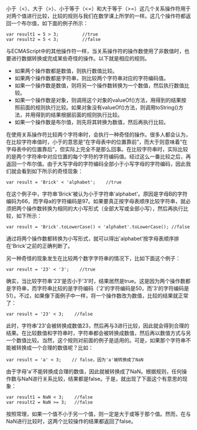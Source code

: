 小于（<）、大于（>）、小于等于（<=）和大于等于（>=）这几个关系操作符用于对两个值进行比较，比较的规则与我们在数学课上所学的一样。这几个操作符都返回一个布尔值，如下面的例子所示：
```
var result1 = 5 > 3;         //true
var result2 = 5 < 3;         //false
```
与ECMAScript中的其他操作符一样，当关系操作符的操作数使用了非数值时，也要进行数据转换或完成某些奇怪的操作。以下就是相应的规则。
- 如果两个操作数都是数值，则执行数值比较。
- 如果两个操作数都是字符串，则比较两个字符串对应的字符编码值。
- 如果一个操作数是数值，则将另一个操作数转换为一个数值，然后执行数值比较。
- 如果一个操作数是对象，则调用这个对象的valueOf()方法，用得到的结果按照前面的规则执行比较。如果对象没有valueOf()方法，则调用toString()方法，并用得到的结果根据前面的规则执行比较。
- 如果一个操作数是布尔值，则先将其转换为数值，然后再执行比较。

在使用关系操作符比较两个字符串时，会执行一种奇怪的操作。很多人都会认为，在比较字符串值时，小于的意思是“在字母表中的位置靠前”，而大于则意味着“在字母表中的位置靠后”，但实际上完全不是那么回事。在比较字符串时，实际比较的是两个字符串中对应位置的每个字符的字符编码值。经过这么一番比较之后，再返回一个布尔值。由于大写字母的字符编码全部小于小写字母的字符编码，因此我们就会看到如下所示的奇怪现象：
```
var result = 'Brick' < 'alphabet';    //true
```
在这个例子中，字符串'Brick'被认为小于字符串'alphabet'。原因是字母B的字符编码为66，而字母a的字符编码是97。如果要真正按字母表顺序比较字符串，就必须把两个操作数转换为相同的大小写形式（全部大写或全部小写），然后再执行比较，如下所示：
```
var result = 'Brick'.toLowerCase() < 'alphabet'.toLowerCase(); //false
```
通过将两个操作数都转换为小写形式，就可以得出'alphabet'按字母表顺序排在'Brick'之前的正确判断了。

另一种奇怪的现象发生在比较两个数字字符串的情况下，比如下面这个例子：
```
var result = '23' < '3';    //true
```
确实，当比较字符串'23'是否小于'3'时，结果居然是true。这是因为两个操作数都是字符串，而字符串比较的是字符编码（'2'的字符编码是50，而'3'的字符编码是51）。不过，如果像下面例子中一样，将一个操作数改为数值，比较的结果就正常了：
```
var result = '23' < 3;    //false
```
此时，字符串'23'会被转换成数值23，然后再与3进行比较，因此就会得到合理的结果。在比较数值和字符串时，字符串都会被转换成数值，然后再以数值方式与另一个数值比较。当然，这个规则对前面的例子是适用的。可是，如果那个字符串不能被转换成一个合理的数值呢？比如：
```
var result = 'a' < 3;    // false，因为'a'被转换成了NaN
```
由于字母'a'不能转换成合理的数值，因此就被转换成了NaN。根据规则，任何操作数与NaN进行关系比较，结果都是false。于是，就出现了下面这个有意思的现象：
```
var result1 = NaN < 3;    //false
var result2 = NaN >= 3;   //false
```
按照常理，如果一个值不小于另一个值，则一定是大于或等于那个值。然而，在与NaN进行比较时，这两个比较操作的结果都返回了false。

